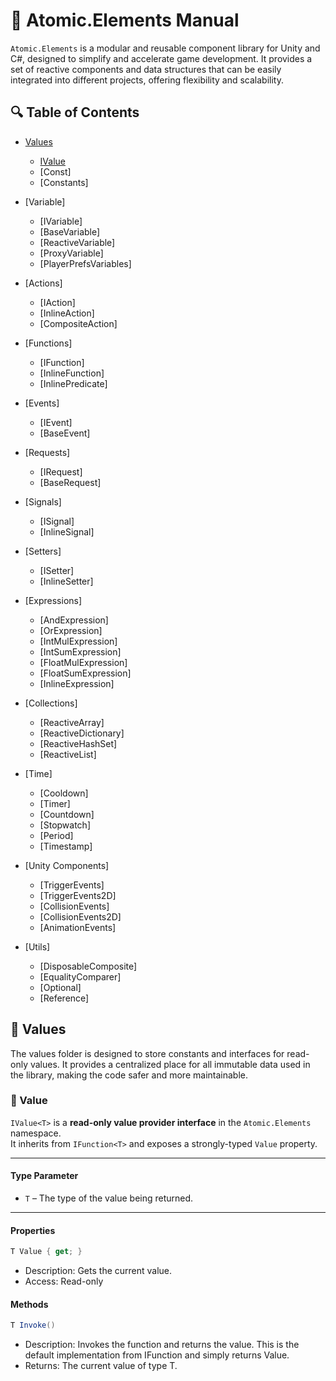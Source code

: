 # 📘 Atomic.Elements Manual

`Atomic.Elements` is a modular and reusable component library for Unity and C#, designed to simplify and accelerate game development. It provides a set of reactive components and data structures that can be easily integrated into different projects, offering flexibility and scalability.

## 🔍 Table of Contents

- [Values](#values)
  - [IValue](#ivalue)
  - [Const]
  - [Constants]

- [Variable]
  - [IVariable] 
  - [BaseVariable]
  - [ReactiveVariable]
  - [ProxyVariable]
  - [PlayerPrefsVariables]

- [Actions]
  - [IAction] 
  - [InlineAction]
  - [CompositeAction]

- [Functions]
  - [IFunction] 
  - [InlineFunction]
  - [InlinePredicate]

- [Events]
  - [IEvent]
  - [BaseEvent]
  
- [Requests]
  - [IRequest]
  - [BaseRequest]

- [Signals]
  - [ISignal]
  - [InlineSignal]

- [Setters]
  - [ISetter]
  - [InlineSetter]

- [Expressions]
  - [AndExpression]
  - [OrExpression]
  - [IntMulExpression]
  - [IntSumExpression]
  - [FloatMulExpression]
  - [FloatSumExpression]
  - [InlineExpression]

- [Collections]
  - [ReactiveArray]
  - [ReactiveDictionary]
  - [ReactiveHashSet]
  - [ReactiveList]

- [Time]
  - [Cooldown]
  - [Timer]
  - [Countdown]
  - [Stopwatch]
  - [Period]
  - [Timestamp]

- [Unity Components]
  - [TriggerEvents]
  - [TriggerEvents2D]
  - [CollisionEvents]
  - [CollisionEvents2D]
  - [AnimationEvents]

- [Utils]
  - [DisposableComposite]
  - [EqualityComparer]
  - [Optional]
  - [Reference]

## 📁 Values
The values folder is designed to store constants and interfaces for read-only values. It provides a centralized place for all immutable data used in the library, making the code safer and more maintainable.

### 🧩 Value

`IValue<T>` is a **read-only value provider interface** in the `Atomic.Elements` namespace.  
It inherits from `IFunction<T>` and exposes a strongly-typed `Value` property.

---

#### Type Parameter

- `T` – The type of the value being returned.

---

#### Properties

```csharp
T Value { get; }
```
- Description: Gets the current value.
- Access: Read-only

#### Methods
```csharp
T Invoke()
```
- Description: Invokes the function and returns the value.
This is the default implementation from IFunction<T> and simply returns Value.
- Returns: The current value of type T.

















[//]: # ()
[//]: # ()
[//]: # (1. [Overview]&#40;#overview&#41;)

[//]: # (2. [Core Components]&#40;#core-components&#41;)

[//]: # (3. [Usage]&#40;#usage&#41;)

[//]: # (4. [Best Practices]&#40;#best-practices&#41;)

[//]: # (5. [References]&#40;#references&#41;)

[//]: # ()
[//]: # (## 🧩 Overview)

[//]: # ()
[//]: # (`Atomic.Elements` provides a collection of reactive components and data structures for creating complex entities in game development. Each component is designed to be **independent and highly configurable**, allowing developers to quickly adapt them to their project needs.)

[//]: # ()












[//]: # ()
[//]: # ()
[//]: # (## 🔧 Core Components)

[//]: # ()
[//]: # (- **Component 1**: Description of component 1.)

[//]: # (- **Component 2**: Description of component 2.)

[//]: # (- **Component 3**: Description of component 3.)

[//]: # ()
[//]: # (*&#40;Add real component names and descriptions based on the repository content&#41;*)

[//]: # ()
[//]: # (## 🚀 Usage)

[//]: # ()
[//]: # (To get started with `Atomic.Elements`, follow these steps:)

[//]: # ()
[//]: # (1. Clone or download the repository.)

[//]: # (2. Import the required components into your Unity project.)

[//]: # (3. Configure components according to the documentation.)

[//]: # ()
[//]: # (Example usage:)

[//]: # (```csharp)

[//]: # (using Atomic.Elements;)

[//]: # (using UnityEngine;)

[//]: # ()
[//]: # (public class Example : MonoBehaviour)

[//]: # ({)

[//]: # (    void Start&#40;&#41;)

[//]: # (    {)

[//]: # (        var component = new Component1&#40;&#41;;)

[//]: # (        component.Initialize&#40;&#41;;)

[//]: # (    })

[//]: # (})